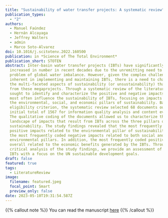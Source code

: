 ```yaml
---
title: "Sustainability of water transfer projects: A systematic review"
publication_types:
  - "2"
authors:
  - Manuel Faúndez
  - Hernán Alcayaga
  - Jeffrey Walters
  - admin
  - Marco Soto-Alvarez
doi: 10.1016/j.scitotenv.2022.160500
publication: in *Science of The Total Environment*
publication_short: STOTEN
abstract: Inter-basin water transfer projects (IBTs) have significantly
  increased in number in recent decades due to the unremitting need to solve the
  problem of global water imbalance. However, given the complex challenges
  inherent in implementing and maintaining IBTs, there is a need to characterize
  the multi-faceted aspects of sustainability (or unsustainability) that result
  from these megaprojects. Through a systematic review of the literature, we
  sought to identify and characterize the positive and negative impacts that
  most often influence the sustainability of IBTs, focusing on impacts within
  the environmental, social, and economic pillars of sustainability. Based on an
  eligibility criterion, the systematic review selected 68 documents out of an
  initial total of 1567 for information quality analysis and content evaluation.
  The qualitative coding of the documents allowed us to characterize the
  landscape of impacts that result from IBTs across the three pillars of
  sustainability. The study findings revealed that the most frequently coded
  positive impacts related to the environmental pillar of sustainability, while
  the most frequently coded negative impacts related to both social and
  environmental pillars. In addition, the most frequently coded positive impact
  overall related to the economic benefits generated by the IBTs. Through a
  critical analysis of the study findings, we provide an assessment of future
  IBTs with a focus on the UN sustainable development goals.
draft: false
featured: true
tags:
  - LiteratureReview
image:
  filename: featured.jpeg
  focal_point: Smart
  preview_only: false
date: 2023-05-10T19:31:54.587Z
---
```

{{% callout note %}}
You can read the manuscript [here](https://doi.org/10.1016/j.scitotenv.2022.160500)
{{% /callout %}}